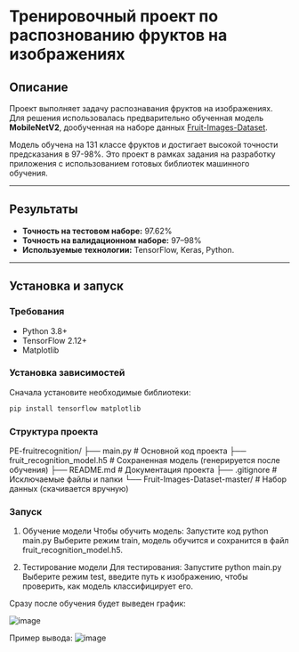 # Тренировочный проект по распознованию фруктов на изображениях

## Описание
Проект выполняет задачу распознавания фруктов на изображениях. Для решения использовалась предварительно обученная модель **MobileNetV2**, дообученная на наборе данных [Fruit-Images-Dataset](https://github.com/Horea94/Fruit-Images-Dataset).

Модель обучена на 131 классе фруктов и достигает высокой точности предсказания в 97-98%. Это проект в рамках задания на разработку приложения с использованием готовых библиотек машинного обучения.

---

## Результаты
- **Точность на тестовом наборе:** 97.62%
- **Точность на валидационном наборе:** 97–98%
- **Используемые технологии:** TensorFlow, Keras, Python.

---

## Установка и запуск

### Требования
- Python 3.8+
- TensorFlow 2.12+
- Matplotlib

### Установка зависимостей
Сначала установите необходимые библиотеки:
```bash
pip install tensorflow matplotlib
```

### Структура проекта
PE-fruitrecognition/
├── main.py                  # Основной код проекта
├── fruit_recognition_model.h5  # Сохраненная модель (генерируется после обучения)
├── README.md                # Документация проекта
├── .gitignore               # Исключаемые файлы и папки
└── Fruit-Images-Dataset-master/  # Набор данных (скачивается вручную)

### Запуск
1. Обучение модели
Чтобы обучить модель:
Запустите код python main.py
Выберите режим train, модель обучится и сохранится в файл fruit_recognition_model.h5.

2. Тестирование модели
Для тестирования:
Запустите python main.py
Выберите режим test, введите путь к изображению, чтобы проверить, как модель классифицирует его.

Сразу после обучения будет выведен график:

![image](https://github.com/user-attachments/assets/bd8caa34-8360-4b9a-9805-a543d4a7a75e)

Пример вывода:
![image](https://github.com/user-attachments/assets/1b1fb2ec-9c4c-4bf3-942c-5e8c676569c8)


